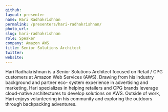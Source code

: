 ```yaml
---
github:
layout: presenter
name: Hari Radhakrishnan
permalink: /presenters/hari-radhakrishnan/
photo_url:
slug: hari-radhakrishnan
role: Speaker
company: Amazon AWS
title: Senior Solutions Architect
twitter:
website:
---
```


Hari Radhakrishnan is a Senior Solutions Architect focused on Retail / CPG customers at
Amazon Web Services (AWS). Drawing from his industry background and partner eco-
system experience in advertising and marketing, Hari specializes in helping retailers and
CPG brands leverage cloud-native architectures to develop solutions on AWS. Outside of
work, Hari enjoys volunteering in his community and exploring the outdoors through
backpacking adventures.

